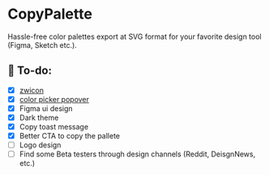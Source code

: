 # CopyPalette
Hassle-free color palettes export at SVG format for your favorite design tool (Figma, Sketch etc.).

## 🚧 To-do:

- [X] [zwicon](https://www.zwicon.com/cheatsheet.html)
- [X] [color picker popover](https://casesandberg.github.io/react-color/#examples)
- [X] Figma ui design
- [X] Dark theme
- [X] Copy toast message
- [X] Better CTA to copy the pallete
- [ ] Logo design
- [ ] Find some Beta testers through design channels (Reddit, DeisgnNews, etc.)
